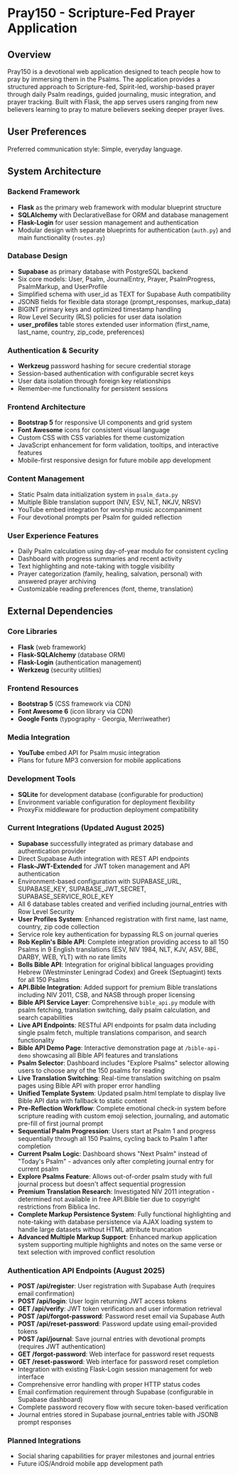 # Pray150 - Scripture-Fed Prayer Application

## Overview

Pray150 is a devotional web application designed to teach people how to pray by immersing them in the Psalms. The application provides a structured approach to Scripture-fed, Spirit-led, worship-based prayer through daily Psalm readings, guided journaling, music integration, and prayer tracking. Built with Flask, the app serves users ranging from new believers learning to pray to mature believers seeking deeper prayer lives.

## User Preferences

Preferred communication style: Simple, everyday language.

## System Architecture

### Backend Framework
- **Flask** as the primary web framework with modular blueprint structure
- **SQLAlchemy** with DeclarativeBase for ORM and database management
- **Flask-Login** for user session management and authentication
- Modular design with separate blueprints for authentication (`auth.py`) and main functionality (`routes.py`)

### Database Design
- **Supabase** as primary database with PostgreSQL backend 
- Six core models: User, Psalm, JournalEntry, Prayer, PsalmProgress, PsalmMarkup, and UserProfile
- Simplified schema with user_id as TEXT for Supabase Auth compatibility
- JSONB fields for flexible data storage (prompt_responses, markup_data)
- BIGINT primary keys and optimized timestamp handling
- Row Level Security (RLS) policies for user data isolation
- **user_profiles** table stores extended user information (first_name, last_name, country, zip_code, preferences)

### Authentication & Security
- **Werkzeug** password hashing for secure credential storage
- Session-based authentication with configurable secret keys
- User data isolation through foreign key relationships
- Remember-me functionality for persistent sessions

### Frontend Architecture
- **Bootstrap 5** for responsive UI components and grid system
- **Font Awesome** icons for consistent visual language
- Custom CSS with CSS variables for theme customization
- JavaScript enhancement for form validation, tooltips, and interactive features
- Mobile-first responsive design for future mobile app development

### Content Management
- Static Psalm data initialization system in `psalm_data.py`
- Multiple Bible translation support (NIV, ESV, NLT, NKJV, NRSV)
- YouTube embed integration for worship music accompaniment
- Four devotional prompts per Psalm for guided reflection

### User Experience Features
- Daily Psalm calculation using day-of-year modulo for consistent cycling
- Dashboard with progress summaries and recent activity
- Text highlighting and note-taking with toggle visibility
- Prayer categorization (family, healing, salvation, personal) with answered prayer archiving
- Customizable reading preferences (font, theme, translation)

## External Dependencies

### Core Libraries
- **Flask** (web framework)
- **Flask-SQLAlchemy** (database ORM)
- **Flask-Login** (authentication management)
- **Werkzeug** (security utilities)

### Frontend Resources
- **Bootstrap 5** (CSS framework via CDN)
- **Font Awesome 6** (icon library via CDN)
- **Google Fonts** (typography - Georgia, Merriweather)

### Media Integration
- **YouTube** embed API for Psalm music integration
- Plans for future MP3 conversion for mobile applications

### Development Tools
- **SQLite** for development database (configurable for production)
- Environment variable configuration for deployment flexibility
- ProxyFix middleware for production deployment compatibility

### Current Integrations (Updated August 2025)
- **Supabase** successfully integrated as primary database and authentication provider
- Direct Supabase Auth integration with REST API endpoints
- **Flask-JWT-Extended** for JWT token management and API authentication
- Environment-based configuration with SUPABASE_URL, SUPABASE_KEY, SUPABASE_JWT_SECRET, SUPABASE_SERVICE_ROLE_KEY
- All 6 database tables created and verified including journal_entries with Row Level Security
- **User Profiles System**: Enhanced registration with first name, last name, country, zip code collection
- Service role key authentication for bypassing RLS on journal queries
- **Rob Keplin's Bible API**: Complete integration providing access to all 150 Psalms in 9 English translations (ESV, NIV 1984, NLT, KJV, ASV, BBE, DARBY, WEB, YLT) with no rate limits
- **Bolls Bible API**: Integration for original biblical languages providing Hebrew (Westminster Leningrad Codex) and Greek (Septuagint) texts for all 150 Psalms
- **API.Bible Integration**: Added support for premium Bible translations including NIV 2011, CSB, and NASB through proper licensing
- **Bible API Service Layer**: Comprehensive `bible_api.py` module with psalm fetching, translation switching, daily psalm calculation, and search capabilities
- **Live API Endpoints**: RESTful API endpoints for psalm data including single psalm fetch, multiple translations comparison, and search functionality
- **Bible API Demo Page**: Interactive demonstration page at `/bible-api-demo` showcasing all Bible API features and translations
- **Psalm Selector**: Dashboard includes "Explore Psalms" selector allowing users to choose any of the 150 psalms for reading
- **Live Translation Switching**: Real-time translation switching on psalm pages using Bible API with proper error handling
- **Unified Template System**: Updated psalm.html template to display live Bible API data with fallback to static content
- **Pre-Reflection Workflow**: Complete emotional check-in system before scripture reading with custom emoji selection, journaling, and automatic pre-fill of first journal prompt
- **Sequential Psalm Progression**: Users start at Psalm 1 and progress sequentially through all 150 Psalms, cycling back to Psalm 1 after completion
- **Current Psalm Logic**: Dashboard shows "Next Psalm" instead of "Today's Psalm" - advances only after completing journal entry for current psalm
- **Explore Psalms Feature**: Allows out-of-order psalm study with full journal process but doesn't affect sequential progression
- **Premium Translation Research**: Investigated NIV 2011 integration - determined not available in free API.Bible tier due to copyright restrictions from Biblica Inc.
- **Complete Markup Persistence System**: Fully functional highlighting and note-taking with database persistence via AJAX loading system to handle large datasets without HTML attribute truncation
- **Advanced Multiple Markup Support**: Enhanced markup application system supporting multiple highlights and notes on the same verse or text selection with improved conflict resolution

### Authentication API Endpoints (August 2025)
- **POST /api/register**: User registration with Supabase Auth (requires email confirmation)
- **POST /api/login**: User login returning JWT access tokens
- **GET /api/verify**: JWT token verification and user information retrieval
- **POST /api/forgot-password**: Password reset email via Supabase Auth
- **POST /api/reset-password**: Password update using email-provided tokens
- **POST /api/journal**: Save journal entries with devotional prompts (requires JWT authentication)
- **GET /forgot-password**: Web interface for password reset requests
- **GET /reset-password**: Web interface for password reset completion
- Integration with existing Flask-Login session management for web interface
- Comprehensive error handling with proper HTTP status codes
- Email confirmation requirement through Supabase (configurable in Supabase dashboard)
- Complete password recovery flow with secure token-based verification
- Journal entries stored in Supabase journal_entries table with JSONB prompt responses

### Planned Integrations
- Social sharing capabilities for prayer milestones and journal entries
- Future iOS/Android mobile app development path